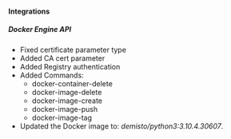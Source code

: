 
#### Integrations
##### Docker Engine API
- Fixed certificate parameter type
- Added CA cert parameter
- Added Registry authentication
- Added Commands:
  - docker-container-delete
  - docker-image-delete
  - docker-image-create
  - docker-image-push
  - docker-image-tag
- Updated the Docker image to: *demisto/python3:3.10.4.30607*.